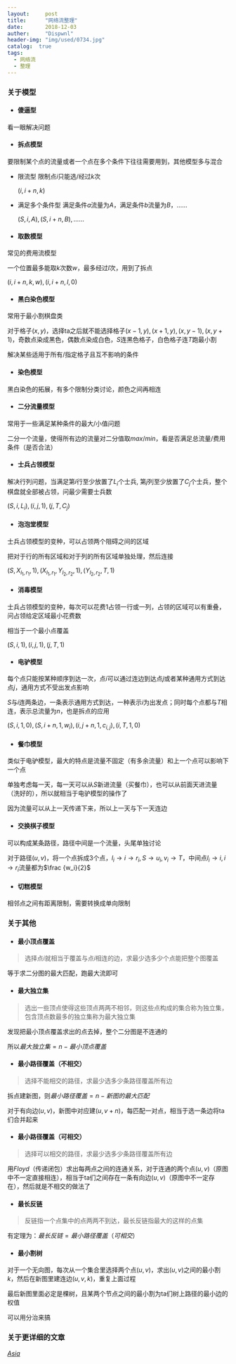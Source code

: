```yaml
---
layout:     post
title:      "网络流整理"
date:       2018-12-03
auther:     "Dispwnl"
header-img: "img/used/0734.jpg"
catalog:  true
tags:
  - 网络流
  - 整理
---
```

### 关于模型
- #### 傻逼型
看一眼解决问题

- #### 拆点模型
要限制某个点的流量或者一个点在多个条件下往往需要用到，其他模型多与混合

- 限流型
    限制点$i$只能选/经过$k$次

    $(i,i+n,k)$
- 满足多个条件型
    满足条件$a$流量为$A$，满足条件$b$流量为$B$，……

    $(S,i,A),(S,i+n,B),……$

- #### 取数模型
常见的费用流模型

一个位置最多能取$k$次数$w$，最多经过$l$次，用到了拆点

$(i,i+n,k,w),(i,i+n,l,0)$

- #### 黑白染色模型
常用于最小割棋盘类

对于格子$(x,y)$，选择ta之后就不能选择格子$(x-1,y),(x+1,y),(x,y-1),(x,y+1)$，奇数点染成黑色，偶数点染成白色，$S$连黑色格子，白色格子连$T$跑最小割

解决某些适用于所有/指定格子且互不影响的条件

- #### 染色模型
黑白染色的拓展，有多个限制分类讨论，颜色之间再相连

- #### 二分流量模型
常用于一些满足某种条件的最大/小值问题

二分一个流量，使得所有边的流量对二分值取$max/min$，看是否满足总流量/费用条件（是否合法）

- #### 士兵占领模型
解决行列问题，当满足第$i$行至少放置了$L_i$个士兵, 第$j$列至少放置了$C_j$个士兵，整个棋盘就全部被占领，问最少需要士兵数

$(S,i,L_i),(i,j,1),(j,T,C_j)$

- #### 泡泡堂模型
士兵占领模型的变种，可以占领两个阻碍之间的区域

把对于行的所有区域和对于列的所有区域单独处理，然后连接

$(S,X_{l_1,r_1},1),(X_{l_1,r_1},Y_{l_2,r_2},1),(Y_{l_2,r_2},T,1)$

- #### 消毒模型
士兵占领模型的变种，每次可以花费$1$占领一行或一列，占领的区域可以有重叠，问占领给定区域最小花费数

相当于一个最小点覆盖

$(S,i,1),(i,j,1),(j,T,1)$

- #### 电驴模型
每个点只能按某种顺序到达一次，点$i$可以通过连边到达点$j$或者某种通用方式到达点$j$，通用方式不受出发点影响

$S$与$i$连两条边，一条表示通用方式到达，一种表示$i$为出发点；同时每个点都与$T$相连，表示总流量为$n$，也是拆点的应用

$(S,i,1,0),(S,i+n,1,w_i),(i,j+n,1,c_{i,j}),(i,T,1,0)$

- #### 餐巾模型
类似于电驴模型，最大的特点是流量不固定（有多余流量）和上一个点可以影响下一个点

单独考虑每一天，每一天可以从$S$新进流量（买餐巾），也可以从前面天进流量（洗好的），所以就相当于电驴模型的操作了

因为流量可以从上一天传递下来，所以上一天与下一天连边

- #### 交换棋子模型
可以构成某条路径，路径中间是一个流量，头尾单独讨论

对于路径$(u,v)$，将一个点拆成$3$个点，$l_i\rightarrow i \rightarrow r_i,S\rightarrow u_i,v_i\rightarrow T$，中间点$l_i\rightarrow i,i\rightarrow r_i$流量都为$\frac {w_i}{2}$

- #### 切糕模型
相邻点之间有距离限制，需要转换成单向限制

### 关于其他
- #### 最小顶点覆盖
> 选择点$i$就相当于覆盖与点$i$相连的边，求最少选多少个点能把整个图覆盖

等于求二分图的最大匹配，跑最大流即可

- #### 最大独立集
> 选出一些顶点使得这些顶点两两不相邻，则这些点构成的集合称为独立集，包含顶点数最多的独立集称为最大独立集

发现把最小顶点覆盖求出的点去掉，整个二分图是不连通的

所以$最大独立集=n-最小顶点覆盖$

- #### 最小路径覆盖（不相交）

> 选择不能相交的路径，求最少选多少条路径覆盖所有边

拆点建新图，则$最小路径覆盖=n-新图的最大匹配$

对于有向边$(u,v)$，新图中对应建$(u,v+n)$，每匹配一对点，相当于选一条边将ta们合并起来

- #### 最小路径覆盖（可相交）

> 选择可以相交的路径，求最少选多少条路径覆盖所有边

用$Floyd$（传递闭包）求出每两点之间的连通关系，对于连通的两个点$(u,v)$（原图中不一定直接相连），相当于ta们之间存在一条有向边$(u,v)$（原图中不一定存在），然后就是不相交的做法了

- #### 最长反链

> 反链指一个点集中的点两两不到达，最长反链指最大的这样的点集

有定理为：$最长反链=最小路径覆盖（可相交）$

- #### 最小割树
对于一个无向图，每次从一个集合里选择两个点$(u,v)$，求出$(u,v)$之间的最小割$k$，然后在新图里建连边$(u,v,k)$，重复上面过程

最后新图里面必定是棵树，且某两个节点之间的最小割为ta们树上路径的最小边的权值

可以用分治来搞

### 关于更详细的文章
[$Asia$](https://www.cnblogs.com/victorique/p/8560656.html#autoid-1-9-12)
